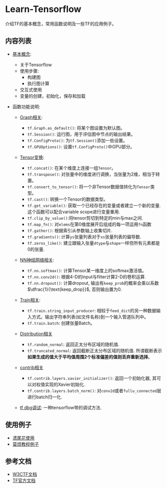 # Learn-Tensorflow

介绍TF的基本概念，常用函数说明及一些TF的应用例子。

## 内容列表

- [基本概念](./tf_basic_concept.ipynb):

  - 关于Tensorflow
  - 使用步骤:
    - 构建图
    - 执行图计算
  - 交互式使用
  - 变量的创建，初始化，保存和加载

- 函数功能说明:
  
  - [Graph相关](./tf_graph_ops.ipynb):
  
    - `tf.Graph.as_default()`: 将某个图设置为默认图。
    - `tf.Session()`: 运行图，用于评估图中节点的输出结果。
    - `tf.ConfigProto()`: 为`tf.Session()`添加一些设置。
    - `tf.GPUOptions()`: 设置`tf.ConfigProto()`中GPU部分。

  - [Tensor变换](./tf_tensor_ops.ipynb):
  
    - `tf.concat()`: 在某个维度上连接一组`Tensor`。
    - `tf.transpose()`: 对张量中的维度进行调换，当张量为2维，相当于转置。
    - `tf.convert_to_tensor()`: 将一个非Tensor数据值转化为`Tensor`类型。
    - `tf.cast()`: 转换一个Tensor的数据类型。
    - `tf.get_variable()`: 获取一个已经存在的变量或者建立一个新的变量. 这个函数可以配合variable scope进行变量重用.
    - `tf.clip_by_value()`:将tensor剪切到特定的min与max之间.
    - `tf.map_fn()`: 对`elems`在第0维度展开后组成的每一项运用`fn`函数
    - `tf.gather()`: 根据索引从参数轴上收集切片.
    - `tf.gradients()`: 计算`ys`张量列表对于`xs`张量列表的偏导数.
    - `tf.zeros_like()`: 建立跟输入张量`dtype`与`shape`一样但所有元素都是0的张量.

  - [NN神经网络相关](./tf_nn_ops.ipynb):
  
    - `tf.nn.softmax()`: 计算Tensor某一维度上的softmax激活值。
    - `tf.nn.conv2d()`: 根据4-D的input与filter计算2-D的卷积运算.
    - `tf.nn.dropout()`: 计算dropout, 输出有`keep_prob`的概率会乘以系数$\dfrac{1}{\text{keep_drop}}$, 否则输出置为0.

  - [Train相关](./tf_train_ops.ipynb):

    - `tf.train.string_input_producer`: 相较于`feed_dict`的另一种数据输入方式。输出字符串列表(如文件名称)到一个输入管道队列中。
    - `tf.train.batch`: 创建张量Batch。

  - [Distribution相关](./tf_distribution_ops.ipynb)
    - `tf.random_normal`: 返回正太分布区域的随机值.
    - `tf.truncated_normal`: 返回截断正太分布区域的随机值. 所谓截断表示**如果生成的值大于平均值周围2个标准偏差的值则丢弃重新选择**。
  
  - [contrib相关](./tf_contrib.ipynb)
    - `tf.contrib.layers.xavier_initializer()`: 返回一个初始化器, 其可以对权值实现的Xavier初始化.
    - `tf.contrib.layers.batch_norm()`: 对`conv2d`或者`fullu_connected`层进行batch归一化.

  - [tf dbg调试](./tf_dbg.py): 一种tensorflow带的调试方法.

## 使用例子

- [鸢尾花使用](./tf-official/eager_execution_start.ipynb)
- [莫烦教程例子](./tf-mofan/)

## 参考文档

- [W3CTF文档](https://www.w3cschool.cn/tensorflow_python/)
- [TF官方文档](https://www.tensorflow.org/api_docs/python/)